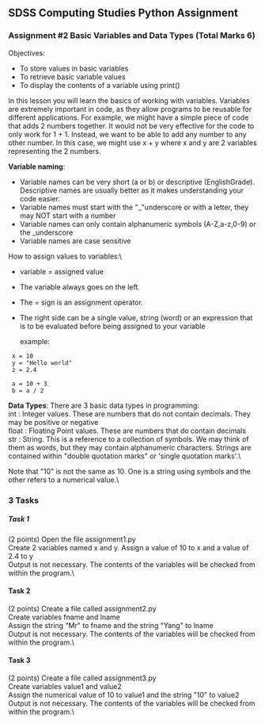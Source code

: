 ## SDSS Computing Studies Python Assignment
### Assignment #2 Basic Variables and Data Types (Total Marks 6)

Objectives:
* To store values in basic variables
* To retrieve basic variable values
* To display the contents of a variable using print()

In this lesson you will learn the basics of working with variables. Variables are extremely important in code, as they allow programs to be reusable for different applications.  For example, we might have a simple piece of code that adds 2 numbers together.  It would not be very effective for the code to only work for 1 + 1.  Instead, we want to be able to add any number to any other number.  In this case, we might use x + y where x and y are 2 variables representing the 2 numbers.

**Variable naming**:
* Variable names can be very short (a or b) or descriptive (EnglishGrade). Descriptive names are usually better as it makes understanding your code easier.
* Variable names must start with the "\_"underscore or with a letter, they may NOT start with a number
* Variable names can only contain alphanumeric symbols (A-Z,a-z,0-9) or the \_underscore
* Variable names are case sensitive

How to assign values to variables:\
* variable = assigned value
* The variable always goes on the left.
* The = sign is an assignment operator.
* The right side can be a single value, string (word) or an expression that is to be evaluated before being assigned to your variable
  
  example:
 ``` 
  x = 10
  y = "Hello world"
  z = 2.4
  
  a = 10 + 3
  b = a / 2
```

**Data Types**:
There are 3 basic data types in programming:\
int   : Integer values.  These are numbers that do not contain decimals. They may be positive or negative\
float : Floating Point values. These are numbers that do contain decimals\
str   : String.  This is a reference to a collection of symbols.  We may think of them as words, but they may contain alphanumeric characters.  Strings are contained within "double quotation marks" or 'single quotation marks'.\

Note that "10" is not the same as 10.  One is a string using symbols and the other refers to a numerical value.\

### 3 Tasks

##### Task 1
(2 points) 
Open the file assignment1.py\
Create 2 variables named x and y.  Assign a value of 10 to x and a value of 2.4 to y\
Output is not necessary.  The contents of the variables will be checked from within the program.\

#### Task 2
(2 points)
Create a file called assignment2.py\
Create variables fname and lname\
Assign the string "Mr" to fname and the string "Yang" to lname\
Output is not necessary.  The contents of the variables will be checked from within the program.\

#### Task 3
(2 points)
Create a file called assignment3.py\
Create variables value1 and value2\
Assign the numerical value of 10 to value1 and the string "10" to value2\
Output is not necessary.  The contents of the variables will be checked from within the program.\
